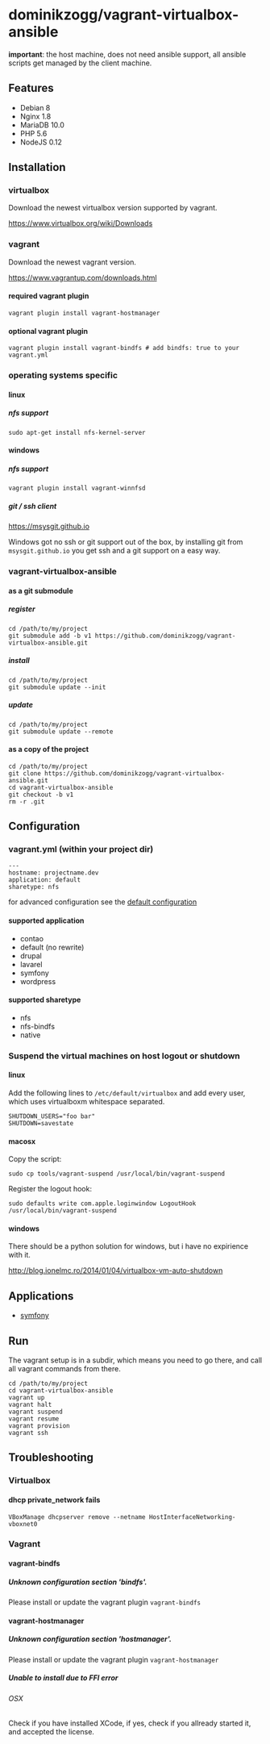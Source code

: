 # dominikzogg/vagrant-virtualbox-ansible

**important**: the host machine, does not need ansible support, all ansible scripts get managed by the client machine.

## Features

 * Debian 8
 * Nginx 1.8
 * MariaDB 10.0
 * PHP 5.6
 * NodeJS 0.12

## Installation

### virtualbox

Download the newest virtualbox version supported by vagrant.

https://www.virtualbox.org/wiki/Downloads

### vagrant

Download the newest vagrant version.

https://www.vagrantup.com/downloads.html

#### required vagrant plugin

```{.sh}
vagrant plugin install vagrant-hostmanager
```

#### optional vagrant plugin

```{.sh}
vagrant plugin install vagrant-bindfs # add bindfs: true to your vagrant.yml
```

### operating systems specific

#### linux

##### nfs support

`sudo apt-get install nfs-kernel-server`

#### windows

##### nfs support

`vagrant plugin install vagrant-winnfsd`

##### git / ssh client

https://msysgit.github.io

Windows got no ssh or git support out of the box, by installing git from `msysgit.github.io` you get ssh and a git
support on a easy way.

### vagrant-virtualbox-ansible

#### as a git submodule

##### register

```{.sh}
cd /path/to/my/project
git submodule add -b v1 https://github.com/dominikzogg/vagrant-virtualbox-ansible.git
```

##### install

```{.sh}
cd /path/to/my/project
git submodule update --init
```

##### update

```{.sh}
cd /path/to/my/project
git submodule update --remote
```

#### as a copy of the project

```{.sh}
cd /path/to/my/project
git clone https://github.com/dominikzogg/vagrant-virtualbox-ansible.git
cd vagrant-virtualbox-ansible
git checkout -b v1
rm -r .git
```

## Configuration

### vagrant.yml (within your project dir)

```{.yml}
---
hostname: projectname.dev
application: default
sharetype: nfs
```

for advanced configuration see the [default configuration][2]

#### supported application

 * contao
 * default (no rewrite)
 * drupal
 * lavarel
 * symfony
 * wordpress

#### supported sharetype

 * nfs
 * nfs-bindfs
 * native

### Suspend the virtual machines on host logout or shutdown

#### linux

Add the following lines to `/etc/default/virtualbox` and add every user, which uses virtualboxm whitespace separated.

```{.sh}
SHUTDOWN_USERS="foo bar"
SHUTDOWN=savestate
```

#### macosx

Copy the script:

`sudo cp tools/vagrant-suspend /usr/local/bin/vagrant-suspend`

Register the logout hook:

`sudo defaults write com.apple.loginwindow LogoutHook /usr/local/bin/vagrant-suspend`

#### windows

There should be a python solution for windows, but i have no expirience with it.

http://blog.ionelmc.ro/2014/01/04/virtualbox-vm-auto-shutdown

## Applications

 * [symfony][1]

## Run

The vagrant setup is in a subdir, which means you need to go there, and call all vagrant commands from there.

```{.sh}
cd /path/to/my/project
cd vagrant-virtualbox-ansible
vagrant up
vagrant halt
vagrant suspend
vagrant resume
vagrant provision
vagrant ssh
```

## Troubleshooting

### Virtualbox

#### dhcp private_network fails

`VBoxManage dhcpserver remove --netname HostInterfaceNetworking-vboxnet0`

### Vagrant

#### vagrant-bindfs

##### Unknown configuration section 'bindfs'.

Please install or update the vagrant plugin `vagrant-bindfs`

#### vagrant-hostmanager

##### Unknown configuration section 'hostmanager'.

Please install or update the vagrant plugin `vagrant-hostmanager`

##### Unable to install due to FFI error

###### OSX

Check if you have installed XCode, if yes, check if you allready started it, and accepted the license.

[1]: doc/symfony.md
[2]: vagrant-default.yml
